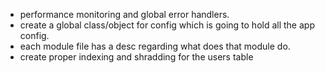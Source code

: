 - performance monitoring and global error handlers.
- create a global class/object for config which is going to hold all the app config.
- each module file has a desc regarding what does that module do.
- create proper indexing and shradding for the users table

